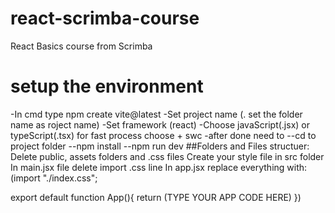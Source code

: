 # react-scrimba-course
React Basics course from Scrimba
# setup the environment
-In cmd type npm create vite@latest
-Set project name (. set the folder name as roject name)
-Set framework (react)
-Choose javaScript(.jsx) or typeScript(.tsx)
for fast process choose + swc
-after done need to
--cd to project folder
--npm install
--npm run dev
##Folders and Files structuer:
Delete public, assets folders and .css files
Create your style file in src folder
In main.jsx file delete import .css line
In app.jsx replace everything with:
(import "./index.css";

export default function App(){
  return (TYPE YOUR APP CODE HERE)
})

